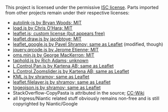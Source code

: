 This project is licensed under the permissive [ISC license](http://www.isc.org/downloads/software-support-policy/isc-license/). Parts imported from other projects remain under their respective licenses:

- [autolink-js by Bryan Woods; MIT](https://github.com/bryanwoods/autolink-js)
- [load.js by Chris O'Hara; MIT](https://github.com/chriso/load.js)
- [leaflet.js; custom license (but appears free)](http://leafletjs.com/)
- [leaflet.draw.js by jacobtoye; MIT](https://github.com/Leaflet/Leaflet.draw)
- [leaflet_google.js by Pavel Shramov; same as Leaflet](https://github.com/shramov/leaflet-plugins) (modified, though)
- [jquery.qrcode.js by Jerome Etienne; MIT](https://github.com/jeromeetienne/jquery-qrcode)
- [oms.min.js by George MacKerron; MIT](https://github.com/jawj/OverlappingMarkerSpiderfier-Leaflet)
- [taphold.js by Rich Adams; unknown](https://github.com/richadams/jquery-taphold)
- [L.Control.Pan.js by Kartena AB; same as Leaflet](https://github.com/kartena/Leaflet.Pancontrol)
- [L.Control.Zoomslider.js by Kartena AB; same as Leaflet](https://github.com/kartena/Leaflet.zoomslider)
- [KML.js by shramov; same as Leaflet](https://github.com/shramov/leaflet-plugins)
- [leaflet.filelayer.js by shramov; same as Leaflet](https://github.com/shramov/leaflet-plugins)
- [togeojson.js by shramov; same as Leaflet](https://github.com/shramov/leaflet-plugins)
- StackOverflow-CopyPasta is attributed in the source; [CC-Wiki](https://creativecommons.org/licenses/by-sa/3.0/)
- all Ingress/Niantic related stuff obviously remains non-free and is still copyrighted by Niantic/Google
